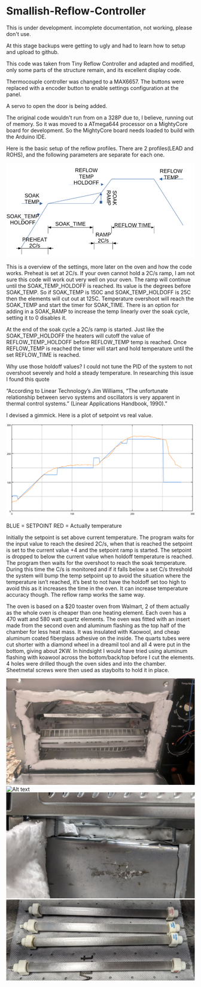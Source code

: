 # Smallish-Reflow-Controller

This is under development. incomplete documentation, not working, please don't use.

At this stage backups were getting to ugly and had to learn how to setup and upload to github.

This code was taken from Tiny Reflow Controller and adapted and modified, only
some parts of the structure remain, and its excellent display code.

Thermocouple controller was changed to a MAX6657. The buttons were replaced with a encoder button to enable settings configuration at the panel.

A servo to open the door is being added.

The original code wouldn't run from on a 328P due to, I believe, running out of memory. So it was moved to a ATmega644 processor on a MightyCore board for development. So the MightyCore board needs loaded to build with the Arduino IDE.

Here is the basic setup of the reflow profiles.  There are 2 profiles(LEAD and ROHS), and the following parameters are separate for each one.




![Alt text](https://github.com/clytle374/Smallish-Reflow-Controller/blob/6c69fa6e21b77d11785d1b0f0b822d51ea9b8408/images/reflowplot.png?raw=true "Parameters and useage")



This is a overview of the settings, more later on the oven and how the code works.  Preheat is set at 2C/s. If your oven cannot hold a 2C/s ramp, I am not sure this code will work out very well on your oven. The ramp will continue until the SOAK_TEMP_HOLDOFF is reached.  Its value is the degrees before SOAK_TEMP. So if SOAK_TEMP is 150C and SOAK_TEMP_HOLDOFF is 25C then the elements will cut out at 125C. Temperature overshoot will reach the SOAK_TEMP and start the timer for SOAK_TIME.  There is an option for adding in a SOAK_RAMP to increase the temp linearly over the soak cycle, setting it to 0 disables it.

At the end of the soak cycle a 2C/s ramp is started.  Just like the SOAK_TEMP_HOLDOFF the heaters will cutoff the value of REFLOW_TEMP_HOLDOFF before REFLOW_TEMP temp is reached. Once REFLOW_TEMP is reached the timer will start and hold temperature until the set REFLOW_TIME is reached.


Why use those holdoff values?  I could not tune the PID of the system to not overshoot severely and hold a steady temperature. In researching this issue I found this quote

“According to Linear Technology’s Jim Williams, “The unfortunate relationship between servo systems and oscillators is very apparent in thermal control systems.” (Linear Applications Handbook, 1990).”

I devised a gimmick.  Here is a plot of setpoint vs real value.

![Alt text](https://github.com/clytle374/Smallish-Reflow-Controller/blob/6c69fa6e21b77d11785d1b0f0b822d51ea9b8408/images/V35refloeResults.png?raw=true "Untuned Results")

BLUE = SETPOINT                                         RED = Actually temperature

Initially the setpoint is set above current temperature.  The program waits for the input value to reach the desired 2C/s, when that is reached the setpoint is set to the current value +4 and the setpoint ramp is started. The setpoint is dropped to below the current value when holdoff temperature is reached.  The program then waits for the overshoot to reach the soak temperature. During this time the C/s is monitored and if it falls below a set C/s threshold the system will bump the temp setpoint up to avoid the situation where the temperature isn’t reached, it’s best to not have the holdoff set too high to avoid this as it increases the time in the oven.  It can increase temperature accuracy though.  The reflow ramp works the same way.

The oven is based on a $20 toaster oven from Walmart, 2 of them actually as the whole oven is cheaper than one heating element. Each oven has a 470 watt and 580 watt quartz elements.  The oven was fitted with an insert made from the second oven and aluminum flashing as the top half of the chamber for less heat mass. It was insulated with Kaowool, and cheap aluminum coated fiberglass adhesive on the inside. The quarts tubes were cut shorter with a diamond wheel in a dreamil tool and all 4 were put in the bottom, giving about 2KW.  In hindsight I would have tried using aluminum flashing with koawool across the bottom/back/top before I cut the elements. 4 holes were drilled though the oven sides and into the chamber.  Sheetmetal screws were then used as staybolts to hold it in place.

![Alt text](https://github.com/clytle374/Smallish-Reflow-Controller/blob/91d92f42080de914bb2c817a75af77370e52f0ce/images/PXL_20240418_001903719.jpg?raw=true "Chamber Installed")
![Alt text](https://github.com/clytle374/Smallish-Reflow-Controller/blob/3b54d600ae06a638f3762178752a18d4dce408ca/images/PXL_20240224_103518909.MP.jpg?raw=true "Making the chamber")
![Alt text](https://github.com/clytle374/Smallish-Reflow-Controller/blob/91d92f42080de914bb2c817a75af77370e52f0ce/images/PXL_20240416_003407255.jpg?raw=true "Staybolts")
![Alt text](https://github.com/clytle374/Smallish-Reflow-Controller/blob/40be4b0a984caed33c0f9d8965e814f7ed2b25fe/images/PXL_20240416_003355388.jpg?raw=true "Cut down elements")
